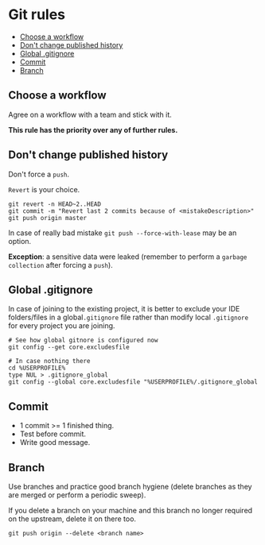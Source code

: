 # Git rules

<!-- START doctoc generated TOC please keep comment here to allow auto update -->
<!-- DON'T EDIT THIS SECTION, INSTEAD RE-RUN doctoc TO UPDATE -->


- [Choose a workflow](#choose-a-workflow)
- [Don't change published history](#dont-change-published-history)
- [Global .gitignore](#global-gitignore)
- [Commit](#commit)
- [Branch](#branch)

<!-- END doctoc generated TOC please keep comment here to allow auto update -->

## Choose a workflow
Agree on a workflow with a team and stick with it.

**This rule has the priority over any of further rules.**

## Don't change published history
Don't force a `push`.

`Revert` is your choice.

```Shell
git revert -n HEAD~2..HEAD
git commit -m "Revert last 2 commits because of <mistakeDescription>"
git push origin master
```

In case of really bad mistake `git push --force-with-lease` may be an option.

**Exception**: a sensitive data were leaked (remember to perform a `garbage collection` after forcing a `push`).

## Global .gitignore
In case of joining to the existing project, it is better to exclude your IDE folders/files in a global```.gitignore``` file rather than modify local `.gitignore` for every project you are joining.

```Shell
# See how global gitnore is configured now
git config --get core.excludesfile

# In case nothing there
cd %USERPROFILE%
type NUL > .gitignore_global
git config --global core.excludesfile "%USERPROFILE%/.gitignore_global
```

## Commit
* 1 commit >= 1 finished thing.
* Test before commit.
* Write good message.

## Branch
Use branches and practice good branch hygiene (delete branches as they are merged or perform a periodic sweep).

If you delete a branch on your machine and this branch no longer required on the upstream, delete it on there too.
```Shell
git push origin --delete <branch name>
```
